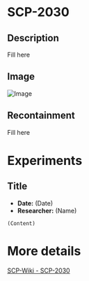 # SCP-2030

## Description
Fill here

## Image
![Image](/SCP/SCP-2030.png)

## Recontainment
Fill here


# Experiments

## Title
* **Date:** (Date)
* **Researcher:** (Name)

`(Content)`

# More details
[SCP-Wiki - SCP-2030](http://scp-wiki.wikidot.com/scp-2030)
